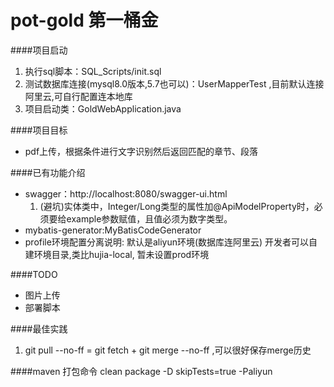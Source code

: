 # pot-gold  第一桶金


####项目启动
1. 执行sql脚本：SQL_Scripts/init.sql
2. 测试数据库连接(mysql8.0版本,5.7也可以)：UserMapperTest ,目前默认连接阿里云,可自行配置连本地库
3. 项目启动类：GoldWebApplication.java

####项目目标
- pdf上传，根据条件进行文字识别然后返回匹配的章节、段落

####已有功能介绍
- swagger：http://localhost:8080/swagger-ui.html
    1. (避坑)实体类中，Integer/Long类型的属性加@ApiModelProperty时，必须要给example参数赋值，且值必须为数字类型。
- mybatis-generator:MyBatisCodeGenerator
- profile环境配置分离说明: 默认是aliyun环境(数据库连阿里云) 开发者可以自建环境目录,类比hujia-local, 暂未设置prod环境

####TODO
- 图片上传
- 部署脚本


####最佳实践
1. git pull --no-ff  =  git fetch + git merge --no-ff ,可以很好保存merge历史

####maven 打包命令 
clean package -D skipTests=true -Paliyun



